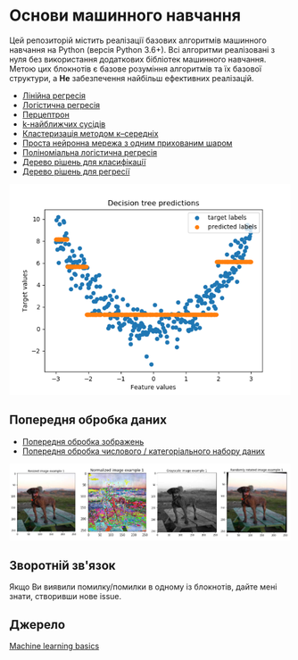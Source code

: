 # Основи машинного навчання

Цей репозиторій містить реалізації базових алгоритмів машинного навчання на Python (версія Python 3.6+). Всі алгоритми реалізовані з нуля без використання додаткових бібліотек машинного навчання. Метою цих блокнотів є базове розуміння алгоритмів та їх базової структури, а **Не** забезпечення найбільш ефективних реалізацій. 

- [Лінійна регресія](linear_regression.ipynb)
- [Логістична регресія](logistic_regression.ipynb)
- [Перцептрон](perceptron.ipynb)
- [k-найближчих сусідів](k_nearest_neighbour.ipynb)
- [Кластеризація методом к–середніх](kmeans.ipynb)
- [Проста нейронна мережа з одним прихованим шаром ](simple_neural_net.ipynb)
- [Поліноміальна логістична регресія](softmax_regression.ipynb)
- [Дерево рішень для класифікації](decision_tree_classification.ipynb)
- [Дерево рішень для регресії](decision_tree_regression.ipynb)
  
  
![alt text](figures/decision_tree_predictions.png)


## Попередня обробка даних 
 

- [Попередня обробка зображень](image_preprocessing.ipynb)
- [Попередня обробка числового / категоріального набору даних ](data_preprocessing.ipynb)

![alt text](figures/image_preprocessing.png)


## Зворотній зв'язок 

Якщо Ви виявили помилку/помилки в одному із блокнотів, дайте мені знати, створивши нове issue. 

## Джерело

[Machine learning basics](https://github.com/zotroneneis/machine_learning_basics)
